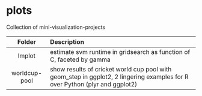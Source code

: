 # plots
Collection of mini-visualization-projects

| Folder        | Description|
|:--------------: |:----------|
| lmplot | estimate svm runtime in gridsearch as function of C, faceted by gamma
| worldcup-pool | show results of cricket world cup pool with geom_step in ggplot2, 2 lingering examples for R over Python (plyr and ggplot2) |
